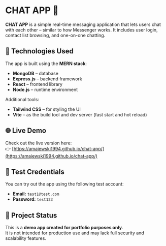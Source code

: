 # CHAT APP 💬

**CHAT APP** is a simple real-time messaging application that lets users chat with each other – similar to how Messenger works. It includes user login, contact list browsing, and one-on-one chatting.

## 🔧 Technologies Used

The app is built using the **MERN stack**:
- **MongoDB** – database
- **Express.js** – backend framework
- **React** – frontend library
- **Node.js** – runtime environment

Additional tools:
- **Tailwind CSS** – for styling the UI
- **Vite** – as the build tool and dev server (fast start and hot reload)

## 🌐 Live Demo

Check out the live version here:  
👉 [https://amajewski1994.github.io/chat-app/](https://amajewski1994.github.io/chat-app/)

## 🔑 Test Credentials

You can try out the app using the following test account:

- **Email:** `test1@test.com`  
- **Password:** `test123`

## 🚧 Project Status

This is a **demo app created for portfolio purposes only**.  
It is not intended for production use and may lack full security and scalability features.